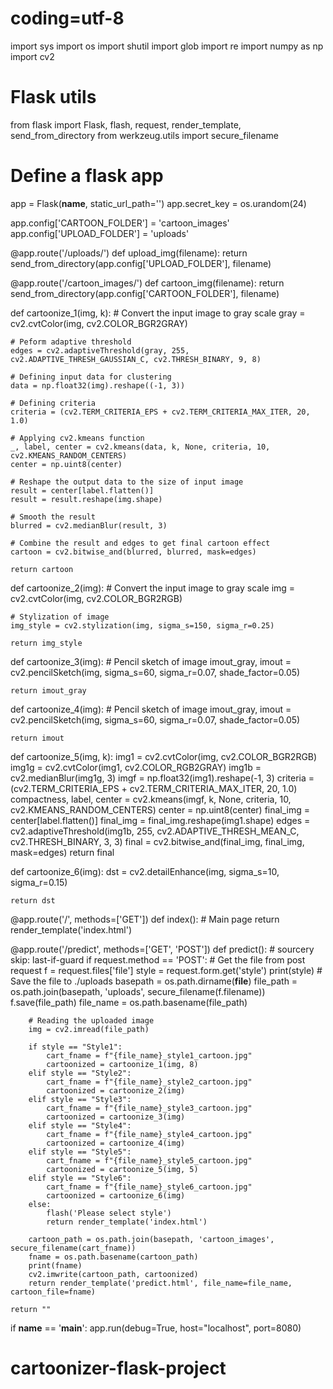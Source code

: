 # coding=utf-8
import sys
import os
import shutil
import glob
import re
import numpy as np
import cv2

# Flask utils
from flask import Flask, flash, request, render_template, send_from_directory
from werkzeug.utils import secure_filename

# Define a flask app
app = Flask(__name__, static_url_path='')
app.secret_key = os.urandom(24)

app.config['CARTOON_FOLDER'] = 'cartoon_images'
app.config['UPLOAD_FOLDER'] = 'uploads'


@app.route('/uploads/<filename>')
def upload_img(filename):
    return send_from_directory(app.config['UPLOAD_FOLDER'], filename)

    

@app.route('/cartoon_images/<filename>')
def cartoon_img(filename):
    return send_from_directory(app.config['CARTOON_FOLDER'], filename)


def cartoonize_1(img, k):
    # Convert the input image to gray scale
    gray = cv2.cvtColor(img, cv2.COLOR_BGR2GRAY)

    # Peform adaptive threshold
    edges = cv2.adaptiveThreshold(gray, 255, cv2.ADAPTIVE_THRESH_GAUSSIAN_C, cv2.THRESH_BINARY, 9, 8)

    # Defining input data for clustering
    data = np.float32(img).reshape((-1, 3))

    # Defining criteria
    criteria = (cv2.TERM_CRITERIA_EPS + cv2.TERM_CRITERIA_MAX_ITER, 20, 1.0)

    # Applying cv2.kmeans function
    _, label, center = cv2.kmeans(data, k, None, criteria, 10, cv2.KMEANS_RANDOM_CENTERS)
    center = np.uint8(center)

    # Reshape the output data to the size of input image
    result = center[label.flatten()]
    result = result.reshape(img.shape)

    # Smooth the result
    blurred = cv2.medianBlur(result, 3)

    # Combine the result and edges to get final cartoon effect
    cartoon = cv2.bitwise_and(blurred, blurred, mask=edges)

    return cartoon


def cartoonize_2(img):
    # Convert the input image to gray scale
    img = cv2.cvtColor(img, cv2.COLOR_BGR2RGB)

    # Stylization of image
    img_style = cv2.stylization(img, sigma_s=150, sigma_r=0.25)

    return img_style


def cartoonize_3(img):
    # Pencil sketch of image
    imout_gray, imout = cv2.pencilSketch(img, sigma_s=60, sigma_r=0.07, shade_factor=0.05)

    return imout_gray


def cartoonize_4(img):
    # Pencil sketch of image
    imout_gray, imout = cv2.pencilSketch(img, sigma_s=60, sigma_r=0.07, shade_factor=0.05)

    return imout


def cartoonize_5(img, k):
    img1 = cv2.cvtColor(img, cv2.COLOR_BGR2RGB)
    img1g = cv2.cvtColor(img1, cv2.COLOR_RGB2GRAY)
    img1b = cv2.medianBlur(img1g, 3)
    imgf = np.float32(img1).reshape(-1, 3)
    criteria = (cv2.TERM_CRITERIA_EPS + cv2.TERM_CRITERIA_MAX_ITER, 20, 1.0)
    compactness, label, center = cv2.kmeans(imgf, k, None, criteria, 10, cv2.KMEANS_RANDOM_CENTERS)
    center = np.uint8(center)
    final_img = center[label.flatten()]
    final_img = final_img.reshape(img1.shape)
    edges = cv2.adaptiveThreshold(img1b, 255, cv2.ADAPTIVE_THRESH_MEAN_C, cv2.THRESH_BINARY, 3, 3)
    final = cv2.bitwise_and(final_img, final_img, mask=edges)
    return final



def cartoonize_6(img):
    dst = cv2.detailEnhance(img, sigma_s=10, sigma_r=0.15)

    return dst


@app.route('/', methods=['GET'])
def index():
    # Main page
    return render_template('index.html')


@app.route('/predict', methods=['GET', 'POST'])
def predict():  # sourcery skip: last-if-guard
    if request.method == 'POST':
        # Get the file from post request
        f = request.files['file']
        style = request.form.get('style')
        print(style)
        # Save the file to ./uploads
        basepath = os.path.dirname(__file__)
        file_path = os.path.join(basepath, 'uploads', secure_filename(f.filename))
        f.save(file_path)
        file_name = os.path.basename(file_path)

        # Reading the uploaded image
        img = cv2.imread(file_path)

        if style == "Style1":
            cart_fname = f"{file_name}_style1_cartoon.jpg"
            cartoonized = cartoonize_1(img, 8)
        elif style == "Style2":
            cart_fname = f"{file_name}_style2_cartoon.jpg"
            cartoonized = cartoonize_2(img)
        elif style == "Style3":
            cart_fname = f"{file_name}_style3_cartoon.jpg"
            cartoonized = cartoonize_3(img)
        elif style == "Style4":
            cart_fname = f"{file_name}_style4_cartoon.jpg"
            cartoonized = cartoonize_4(img)
        elif style == "Style5":
            cart_fname = f"{file_name}_style5_cartoon.jpg"
            cartoonized = cartoonize_5(img, 5)
        elif style == "Style6":
            cart_fname = f"{file_name}_style6_cartoon.jpg"
            cartoonized = cartoonize_6(img)
        else:
            flash('Please select style')
            return render_template('index.html')

        cartoon_path = os.path.join(basepath, 'cartoon_images', secure_filename(cart_fname))
        fname = os.path.basename(cartoon_path)
        print(fname)
        cv2.imwrite(cartoon_path, cartoonized)
        return render_template('predict.html', file_name=file_name, cartoon_file=fname)

    return ""


if __name__ == '__main__':
    app.run(debug=True, host="localhost", port=8080)
# cartoonizer-flask-project
